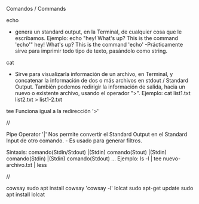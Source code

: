 Comandos / Commands

echo
- genera un standard output, en la Terminal, de cualquier cosa que le escribamos.
Ejemplo:
    echo "hey! What's up? This is the command 'echo'"
        hey! What's up? This is the command 'echo'
-Prácticamente sirve para imprimir todo tipo de texto, pasándolo como string.


cat
- Sirve para visualizarla información de un archivo, en Terminal, y concatenar la información de dos o más archivos en stdout / Standard Output. También podemos redirigir la información de salida, hacia un nuevo o existente archivo, usando el operador ">".
Ejemplo:
    cat list1.txt list2.txt > list1-2.txt


tee
    Funciona igual a la redirección '>'



//

Pipe Operator '|'
    Nos permite convertir el Standard Output en el Standard Input de otro comando.
    - Es usado para generar filtros.

Sintaxis:
    comando(Stdin/Stdout) |(Stdin) comando(Stout) |(Stdin) comando(Stdin) |(Stdin) comando(Stdout) ...
Ejemplo:
    ls -l | tee nuevo-archivo.txt | less


//

cowsay
    sudo apt install cowsay
    'cowsay -l'
lolcat
    sudo apt-get update
    sudo apt install lolcat